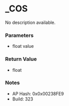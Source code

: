 # _COS

No description available.

### Parameters
* float value

### Return Value
* float

### Notes
* AP Hash: 0x0x00238FE9
* Build: 323

